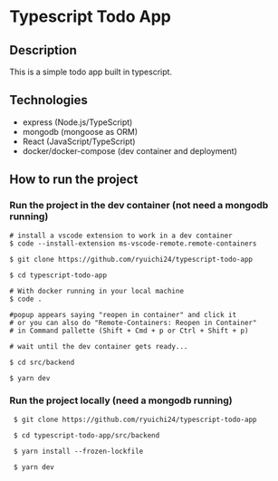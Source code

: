 # Typescript Todo App

## Description

This is a simple todo app built in typescript.

## Technologies

- express (Node.js/TypeScript)
- mongodb (mongoose as ORM)
- React (JavaScript/TypeScript)
- docker/docker-compose (dev container and deployment)

## How to run the project

### Run the project in the dev container (not need a mongodb running)

```
# install a vscode extension to work in a dev container
$ code --install-extension ms-vscode-remote.remote-containers

$ git clone https://github.com/ryuichi24/typescript-todo-app

$ cd typescript-todo-app

# With docker running in your local machine
$ code .

#popup appears saying "reopen in container" and click it
# or you can also do "Remote-Containers: Reopen in Container"
# in Command pallette (Shift + Cmd + p or Ctrl + Shift + p)

# wait until the dev container gets ready...

$ cd src/backend

$ yarn dev
```

### Run the project locally (need a mongodb running)

```
 $ git clone https://github.com/ryuichi24/typescript-todo-app

 $ cd typescript-todo-app/src/backend

 $ yarn install --frozen-lockfile

 $ yarn dev
```
